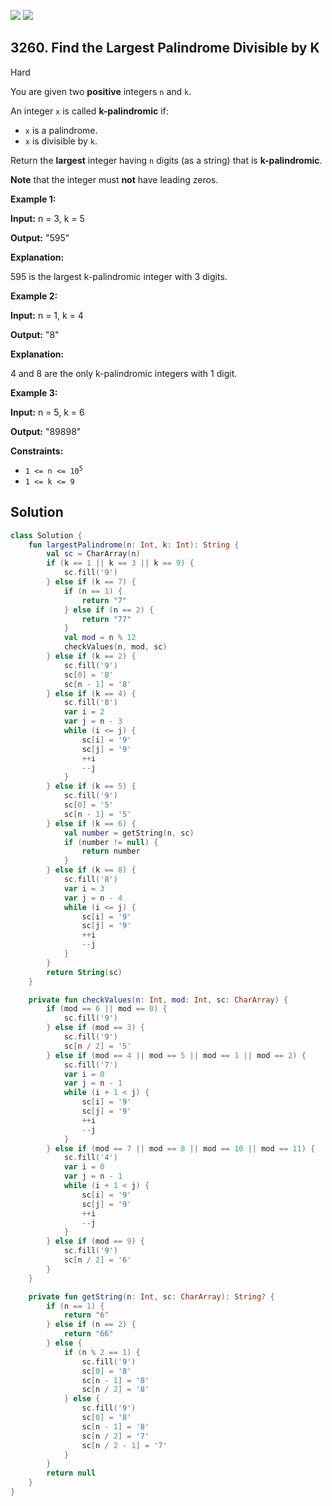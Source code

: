 [![](https://img.shields.io/github/stars/javadev/LeetCode-in-Kotlin?label=Stars&style=flat-square)](https://github.com/javadev/LeetCode-in-Kotlin)
[![](https://img.shields.io/github/forks/javadev/LeetCode-in-Kotlin?label=Fork%20me%20on%20GitHub%20&style=flat-square)](https://github.com/javadev/LeetCode-in-Kotlin/fork)

## 3260\. Find the Largest Palindrome Divisible by K

Hard

You are given two **positive** integers `n` and `k`.

An integer `x` is called **k-palindromic** if:

*   `x` is a palindrome.
*   `x` is divisible by `k`.

Return the **largest** integer having `n` digits (as a string) that is **k-palindromic**.

**Note** that the integer must **not** have leading zeros.

**Example 1:**

**Input:** n = 3, k = 5

**Output:** "595"

**Explanation:**

595 is the largest k-palindromic integer with 3 digits.

**Example 2:**

**Input:** n = 1, k = 4

**Output:** "8"

**Explanation:**

4 and 8 are the only k-palindromic integers with 1 digit.

**Example 3:**

**Input:** n = 5, k = 6

**Output:** "89898"

**Constraints:**

*   <code>1 <= n <= 10<sup>5</sup></code>
*   `1 <= k <= 9`

## Solution

```kotlin
class Solution {
    fun largestPalindrome(n: Int, k: Int): String {
        val sc = CharArray(n)
        if (k == 1 || k == 3 || k == 9) {
            sc.fill('9')
        } else if (k == 7) {
            if (n == 1) {
                return "7"
            } else if (n == 2) {
                return "77"
            }
            val mod = n % 12
            checkValues(n, mod, sc)
        } else if (k == 2) {
            sc.fill('9')
            sc[0] = '8'
            sc[n - 1] = '8'
        } else if (k == 4) {
            sc.fill('8')
            var i = 2
            var j = n - 3
            while (i <= j) {
                sc[i] = '9'
                sc[j] = '9'
                ++i
                --j
            }
        } else if (k == 5) {
            sc.fill('9')
            sc[0] = '5'
            sc[n - 1] = '5'
        } else if (k == 6) {
            val number = getString(n, sc)
            if (number != null) {
                return number
            }
        } else if (k == 8) {
            sc.fill('8')
            var i = 3
            var j = n - 4
            while (i <= j) {
                sc[i] = '9'
                sc[j] = '9'
                ++i
                --j
            }
        }
        return String(sc)
    }

    private fun checkValues(n: Int, mod: Int, sc: CharArray) {
        if (mod == 6 || mod == 0) {
            sc.fill('9')
        } else if (mod == 3) {
            sc.fill('9')
            sc[n / 2] = '5'
        } else if (mod == 4 || mod == 5 || mod == 1 || mod == 2) {
            sc.fill('7')
            var i = 0
            var j = n - 1
            while (i + 1 < j) {
                sc[i] = '9'
                sc[j] = '9'
                ++i
                --j
            }
        } else if (mod == 7 || mod == 8 || mod == 10 || mod == 11) {
            sc.fill('4')
            var i = 0
            var j = n - 1
            while (i + 1 < j) {
                sc[i] = '9'
                sc[j] = '9'
                ++i
                --j
            }
        } else if (mod == 9) {
            sc.fill('9')
            sc[n / 2] = '6'
        }
    }

    private fun getString(n: Int, sc: CharArray): String? {
        if (n == 1) {
            return "6"
        } else if (n == 2) {
            return "66"
        } else {
            if (n % 2 == 1) {
                sc.fill('9')
                sc[0] = '8'
                sc[n - 1] = '8'
                sc[n / 2] = '8'
            } else {
                sc.fill('9')
                sc[0] = '8'
                sc[n - 1] = '8'
                sc[n / 2] = '7'
                sc[n / 2 - 1] = '7'
            }
        }
        return null
    }
}
```